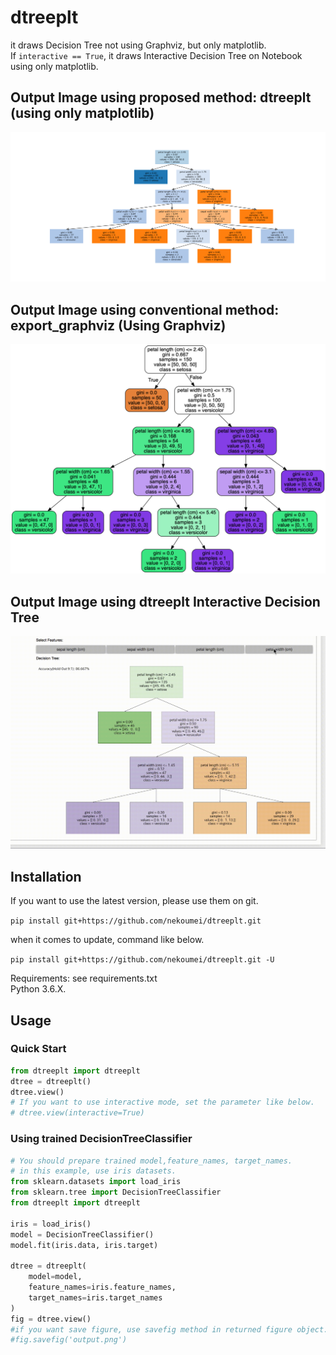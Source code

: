 # dtreeplt
it draws Decision Tree not using Graphviz, but only matplotlib.  
If `interactive == True`, it draws Interactive Decision Tree on Notebook using only matplotlib.

## Output Image using proposed method: dtreeplt (using only matplotlib)
![graphviz](output/result.png)

## Output Image using conventional method: export_graphviz (Using Graphviz)
![graphviz](output/using_graphviz.png)

## Output Image using dtreeplt Interactive Decision Tree  
  
![graphviz](output/idt_demo.gif)

## Installation
If you want to use the latest version, please use them on git.  
  
`pip install git+https://github.com/nekoumei/dtreeplt.git`

when it comes to update, command like below. 

 `pip install git+https://github.com/nekoumei/dtreeplt.git -U`


Requirements: see requirements.txt    
Python 3.6.X.

## Usage
### Quick Start
```python
from dtreeplt import dtreeplt
dtree = dtreeplt()
dtree.view()
# If you want to use interactive mode, set the parameter like below.
# dtree.view(interactive=True)

```
### Using trained DecisionTreeClassifier
```python
# You should prepare trained model,feature_names, target_names.
# in this example, use iris datasets.
from sklearn.datasets import load_iris
from sklearn.tree import DecisionTreeClassifier
from dtreeplt import dtreeplt

iris = load_iris()
model = DecisionTreeClassifier()
model.fit(iris.data, iris.target)

dtree = dtreeplt(
    model=model,
    feature_names=iris.feature_names,
    target_names=iris.target_names
)
fig = dtree.view()
#if you want save figure, use savefig method in returned figure object.
#fig.savefig('output.png')
```


